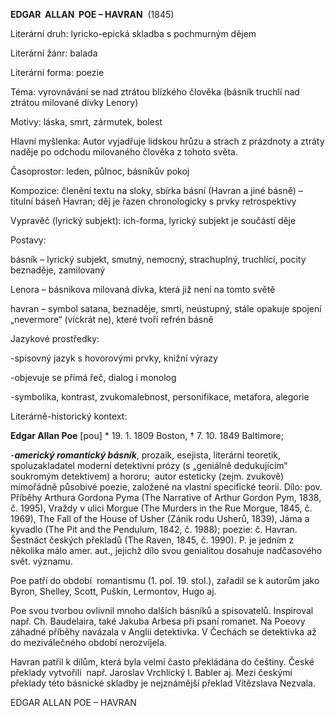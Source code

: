 **EDGAR  ALLAN  POE – HAVRAN**  (1845)

Literární druh: lyricko-epická skladba s pochmurným dějem

Literární žánr: balada

Literární forma: poezie

Téma: vyrovnávání se nad ztrátou blízkého člověka (básník truchlí nad ztrátou milované dívky Lenory)

Motivy: láska, smrt, zármutek, bolest

Hlavní myšlenka: Autor vyjadřuje lidskou hrůzu a strach z prázdnoty a ztráty naděje po odchodu milovaného člověka z tohoto světa.

Časoprostor: leden, půlnoc, básníkův pokoj

Kompozice: členění textu na sloky, sbírka básní (Havran a jiné básně) – titulní báseň Havran; děj je řazen chronologicky s prvky retrospektivy

Vypravěč (lyrický subjekt): ich-forma, lyrický subjekt je součástí děje

Postavy:

básník – lyrický subjekt, smutný, nemocný, strachuplný, truchlící, pocity beznaděje, zamilovaný

Lenora – básníkova milovaná dívka, která již není na tomto světě

havran – symbol satana, beznaděje, smrti, neústupný, stále opakuje spojení „nevermore“ (víckrát ne), které tvoří refrén básně

Jazykové prostředky:

-spisovný jazyk s hovorovými prvky, knižní výrazy

-objevuje se přímá řeč, dialog i monolog

-symbolika, kontrast, zvukomalebnost, personifikace, metafora, alegorie

Literárně-historický kontext:

**Edgar Allan Poe** [pou] * 19. 1. 1809 Boston, † 7. 10. 1849 Baltimore;

-**_americký romantický básník_**, prozaik, esejista, literární teoretik, spoluzakladatel moderní detektivní prózy (s „geniálně dedukujícím“ soukromým detektivem) a hororu;  autor esteticky (zejm. zvukově) mimořádně působivé poezie, založené na vlastní specifické teorii. Dílo: pov. Příběhy Arthura Gordona Pyma (The Narrative of Arthur Gordon Pym, 1838, č. 1995), Vraždy v ulici Morgue (The Murders in the Rue Morgue, 1845, č. 1969), The Fall of the House of Usher (Zánik rodu Usherů, 1839), Jáma a kyvadlo (The Pit and the Pendulum, 1842, č. 1988); poezie: č. Havran. Šestnáct českých překladů (The Raven, 1845, č. 1990). P. je jedním z několika málo amer. aut., jejichž dílo svou genialitou dosahuje nadčasového svět. významu.

Poe patří do období  romantismu (1. pol. 19. stol.), zařadil se k autorům jako Byron, Shelley, Scott, Puškin, Lermontov, Hugo aj.

Poe svou tvorbou ovlivnil mnoho dalších básníků a spisovatelů. Inspiroval např. Ch. Baudelaira, také Jakuba Arbesa při psaní romanet. Na Poeovy záhadné příběhy navázala v Anglii detektivka. V Čechách se detektivka až do meziválečného období nerozvíjela.

Havran patřil k dílům, která byla velmi často překládána do češtiny. České překlady vytvořili  např. Jaroslav Vrchlický I. Babler aj. Mezi českými překlady této básnické skladby je nejznámější překlad Vítězslava Nezvala.

EDGAR ALLAN POE – HAVRAN